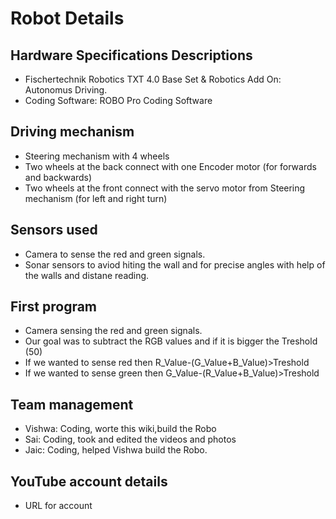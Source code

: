 #                                                                                      Robot Details
## Hardware Specifications Descriptions
- Fischertechnik Robotics TXT 4.0 Base Set & Robotics Add On: Autonomus Driving.
- Coding Software: ROBO Pro Coding Software
## Driving mechanism
 -  Steering mechanism with 4 wheels
 -  Two wheels at the back connect with one Encoder motor (for forwards and backwards)
  -  Two wheels at the front connect with the servo motor from Steering mechanism (for left and right turn)
  
## Sensors used
- Camera to sense the red and green signals.
- Sonar sensors to aviod hiting the wall and for precise angles with help of the walls and distane reading.

## First program
- Camera sensing the red and green signals.
- Our goal was to subtract the RGB values and if it is bigger the Treshold (50)
- If we wanted to sense red then R_Value-(G_Value+B_Value)>Treshold
- If we wanted to sense green then G_Value-(R_Value+B_Value)>Treshold

## Team management
- Vishwa: Coding, worte this wiki,build the Robo
- Sai: Coding, took and edited the videos and photos
- Jaic: Coding, helped Vishwa build the Robo.

## YouTube account details
- URL for account



